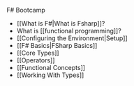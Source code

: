 F# Bootcamp

* [[What is F#|What is Fsharp]]?
* What is [[functional programming]]?
* [[Configuring the Environment|Setup]]
* [[F# Basics|FSharp Basics]]
* [[Core Types]]
* [[Operators]]
* [[Functional Concepts]]
* [[Working With Types]]